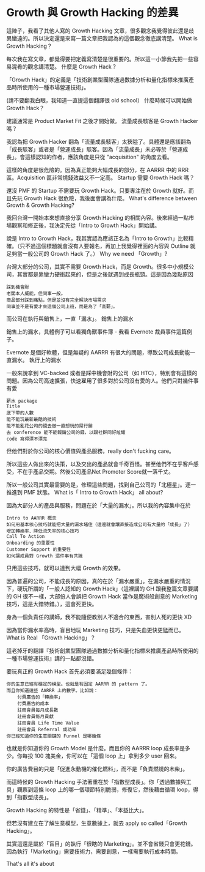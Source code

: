# Growth 與 Growth Hacking 的差異

這陣子，我看了其他人寫的 Growth Hacking 文章，很多觀念我覺得彼此還是歧異蠻遠的。所以決定還是來寫一篇文章把我認為的這個觀念徹底講清楚。
What is Growth Hacking？

每次我在寫文章，都覺得要把定義寫清楚是很重要的。所以這一小節我先把一些容易混肴的觀念講清楚。
什麼是 Growth Hack？

「Growth Hack」的定義是「技術創業型團隊通過數據分析和量化指標來推廣產品時所使用的一種市場營運技術」。

(請不要翻我白眼，我知道一直提這個翻譯很 old school）
什麼時候可以開始做 Growth Hack？

建議通常是 Product Market Fit 之後才開始做。
流量成長駭客是 Growth Hacker 嗎？

我認為把 Growth Hacker 翻為「流量成長駭客」太狹隘了。具體還是應該翻為「成長駭客」或者是「營運成長」駭客。因為「流量成長」未必等於「營運成長」。會這樣認知的作者，應該角度是只從 "acquisition" 的角度去看。

這樣的角度是很危險的。因為真正能夠大幅成長的部分，在 AARRR 中的 RRR 區。Acquisition 區非常燒錢效益又不一定高。
Startup 需要 Growth Hack 嗎？

還沒 PMF 的 Startup 不需要玩 Growth Hack。只要專注在於 Growth 就好。而且先玩 Growth Hack 很危險，我後面會講為什麼。
What's difference between Growth & Growth Hacking?

我回台灣一開始本來想直接分享 Growth Hacking 的相關內容。後來經過一點市場觀察和修正後，我決定先從「Intro to Growth Hack」開始講。

說是 Intro to Growth Hack，我其實認為應該正名為「Intro to Growth」比較精確。（只不過這個標題就會沒有人要報名，再加上我覺得裡面的內容與 Outline 就足夠當一般公司的 Growth Hack 了。）
Why we need 「Growth」?

台灣大部分的公司，其實不需要 Growth Hack，而是 Growth。很多中小規模公司，其實都是靠蠻力硬衝起來的，但是之後就遇到成長瓶頸。這是因為幾點原因

    踩到機會財
    老闆本人威能，但同事一般。
    商品部分踩到痛點，但是並沒有完全解決市場需求
    同事並不是有愛才來這個公司上班，而是為了「高薪」。

而公司在執行與銷售上，一直「漏水」。
銷售上的漏水

銷售上的漏水，具體例子可以看獨角獸事件簿 - 我看 Evernote 裁員事件這篇例子。

Evernote 是個好軟體，但是無疑的 AARRR 有很大的問題，導致公司成長動能一直漏水。
執行上的漏水

一般來說拿到 VC-backed 或者是踩中機會財的公司（如 HTC），特別會有這樣的問題。因為公司高速擴張，快速雇用了很多對於公司沒有愛的人。他們只對幾件事有愛

    薪水 package
    Title
    底下帶的人數
    能不能玩最新最酷的技術
    能不能亂花公司的錢去做一直想玩的屌行銷
    去 conference 能不能報銷公司的錢，以跟社群同好炫耀
    code 寫得漂不漂亮

但他們對於你公司的核心價值與產品服務，really don't fucking care。

所以這些人做出來的決策，以及交出的產品就會千奇百怪。甚至他們不在乎客戶感受，不在乎產品交期。然後公司產品Net Promoter Score就一落千丈。

所以一般公司其實最需要的是，修理這些問題，找到自己公司的「北極星」。逐一推進到 PMF 狀態。
What is「 Intro to Growth Hack」 all about?

因為大部分人的產品與服務，問題在於「大量的漏水」。所以我的內容集中在於

    Intro to AARRR 概念
    如何用基本核心技巧就能把大量的漏水堵住（這邊就會讓直接造成公司有大量的「成長」了）
    增加轉換率、降低流失率的核心技巧
    Call To Action
    Onboarding 的重要性
    Customer Support 的重要性
    如何讓成員對 Growth 這件事有共識

只用這些技巧，就可以達到大幅 Growth 的效果。

因為普遍的公司，不能成長的原因，真的在於「漏水嚴重」。在漏水嚴重的情況下，硬玩所謂的「一般人認知的 Growth Hack」（這裡講的 GH 跟我整篇文章要講的 GH 很不一樣，大部份人會誤把 Growth Hack 當作是魔術般創意的 Marketing 技巧，這是大錯特錯。），這會死更快。

身為一個負責任的講師，我不能隨便教別人不適合的東西，害別人死的更快 XD

因為當你漏水率高時，盲目地玩 Marketing 技巧，只是失血更快更猛而已。
What is Real 「Growth Hacking」？

這老掉牙的翻譯『技術創業型團隊通過數據分析和量化指標來推廣產品時所使用的一種市場營運技術』講的一點都沒錯。

要玩真正的 Growth Hack 首先必須要滿足幾個條件：

    你的生意已經有穩定的模型。也就是有固定 AARRR 的 pattern 了。
    而且你知道這些 AARRR 上的數字。比如說：
        付費廣告的「轉換率」
        付費廣告的成本
        註冊會員每月成長數
        註冊會員每月貢獻
        註冊會員 Life Time Value
        註冊會員 Referral 成功率
    你已經知道你的生意關鍵的 Funnel 是哪幾條

也就是你知道你的 Growth Model 是什麼。而且你的 AARRR loop 成長率是多少。你每投 100 塊美金，你可以在「這個 loop 上」拿到多少 user 回來。

你的廣告費目的只是「促進永動機的催化燃料」，而不是「負責燃燒的木柴」。

而這時候的 Growth Hacking 手法著重在於「指數型成長」。你「透過數據與工具」觀察到這條 loop 上的哪一個環節特別脆弱，修復它，然後藉由循環 loop，得到「指數型成長」。

Growth Hacking 的特性是「省錢」、「精準」、「本益比大」。

但若沒有建立在了解生意模型，生意數據上，就去 apply so called「Growth Hacking」。

其實這還是屬於「盲目」的執行「很瞎的 Marketing」。並不會省錢只會更花錢。因為執行「Marketing」需要技術力，需要創意，一樣需要執行成本時間。

That's all it's about
